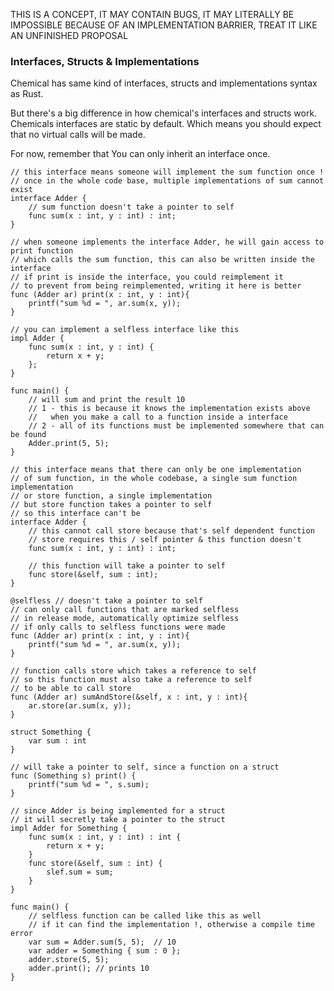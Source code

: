 THIS IS A CONCEPT, IT MAY CONTAIN BUGS, IT MAY LITERALLY BE IMPOSSIBLE BECAUSE OF AN
IMPLEMENTATION BARRIER, TREAT IT LIKE AN UNFINISHED PROPOSAL

### Interfaces, Structs & Implementations

Chemical has same kind of interfaces, structs and implementations syntax as Rust.

But there's a big difference in how chemical's interfaces and structs work. Chemicals interfaces are
static by default. Which means you should expect that no virtual calls will be made.

For now, remember that You can only inherit an interface once.

```
// this interface means someone will implement the sum function once !
// once in the whole code base, multiple implementations of sum cannot exist
interface Adder {
    // sum function doesn't take a pointer to self
    func sum(x : int, y : int) : int;
}

// when someone implements the interface Adder, he will gain access to print function
// which calls the sum function, this can also be written inside the interface
// if print is inside the interface, you could reimplement it
// to prevent from being reimplemented, writing it here is better
func (Adder ar) print(x : int, y : int){
    printf("sum %d = ", ar.sum(x, y));
}

// you can implement a selfless interface like this
impl Adder {
    func sum(x : int, y : int) {
        return x + y;
    };
}

func main() {
    // will sum and print the result 10
    // 1 - this is because it knows the implementation exists above
    //   when you make a call to a function inside a interface
    // 2 - all of its functions must be implemented somewhere that can be found
    Adder.print(5, 5);
}

// this interface means that there can only be one implementation
// of sum function, in the whole codebase, a single sum function implementation
// or store function, a single implementation
// but store function takes a pointer to self
// so this interface can't be 
interface Adder {
    // this cannot call store because that's self dependent function
    // store requires this / self pointer & this function doesn't
    func sum(x : int, y : int) : int;

    // this function will take a pointer to self
    func store(&self, sum : int);
}

@selfless // doesn't take a pointer to self
// can only call functions that are marked selfless
// in release mode, automatically optimize selfless
// if only calls to selfless functions were made
func (Adder ar) print(x : int, y : int){
    printf("sum %d = ", ar.sum(x, y));
}

// function calls store which takes a reference to self
// so this function must also take a reference to self
// to be able to call store
func (Adder ar) sumAndStore(&self, x : int, y : int){
    ar.store(ar.sum(x, y));
}

struct Something {
    var sum : int
}

// will take a pointer to self, since a function on a struct
func (Something s) print() {
    printf("sum %d = ", s.sum);
}

// since Adder is being implemented for a struct
// it will secretly take a pointer to the struct
impl Adder for Something {
    func sum(x : int, y : int) : int {
        return x + y;
    }
    func store(&self, sum : int) {
        slef.sum = sum;
    }
}

func main() {
    // selfless function can be called like this as well
    // if it can find the implementation !, otherwise a compile time error
    var sum = Adder.sum(5, 5);  // 10
    var adder = Something { sum : 0 };
    adder.store(5, 5);
    adder.print(); // prints 10
}
```